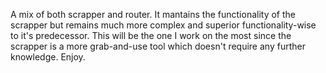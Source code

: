 A mix of both scrapper and router. It mantains the functionality of the scrapper but remains much more complex and superior functionality-wise to it's predecessor. 
This will be the one I work on the most since the scrapper is a more grab-and-use tool which doesn't require any further knowledge. Enjoy.
